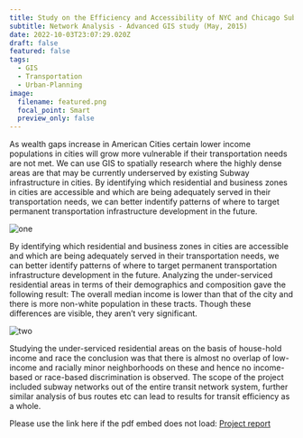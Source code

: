 ```yaml
---
title: Study on the Efficiency and Accessibility of NYC and Chicago Subway networks
subtitle: Network Analysis - Advanced GIS study (May, 2015)
date: 2022-10-03T23:07:29.020Z
draft: false
featured: false
tags:
  - GIS
  - Transportation
  - Urban-Planning
image:
  filename: featured.png
  focal_point: Smart
  preview_only: false
---
```

As wealth gaps increase in American Cities certain lower income populations in cities will grow more vulnerable if their transportation needs are not met. We can use GIS to spatially research where the highly dense areas are that may be currently underserved by existing Subway infrastructure in cities. By identifying which residential and business zones in cities are accessible and which are being adequately served in their transportation needs, we can better indentify patterns of where to target permanent transportation infrastructure development in the future.

![one](../../Adv_1.PNG)

By identifying which residential and business zones in cities are accessible and which are being adequately served in their transportation needs, we can better identify patterns of where to target permanent transportation infrastructure development in the future. Analyzing the under-serviced residential areas in terms of their demographics and composition gave the following result: The overall median income is lower than that of the city and there is more non-white population in these tracts. Though these differences
are visible, they aren’t very significant.

![two](../../Adv_2.PNG)

Studying the under-serviced residential areas on the basis of house-hold income and race the conclusion
was that there is almost no overlap of low-income and racially minor neighborhoods on these and hence
no income-based or race-based discrimination is observed.
The scope of the project included subway networks out of the entire transit network system, further similar
analysis of bus routes etc can lead to results for transit efficiency as a whole.

<object data="../../Advanced_GIS_MS.pdf" width="100%" height="1000" type='application/pdf'></object>

Please use the link here if the pdf embed does not load:
[P﻿roject report](https://drive.google.com/file/d/169v6BMqUP320DxEyu9NfyRMpOt4vspgC/view?usp=sharing)
